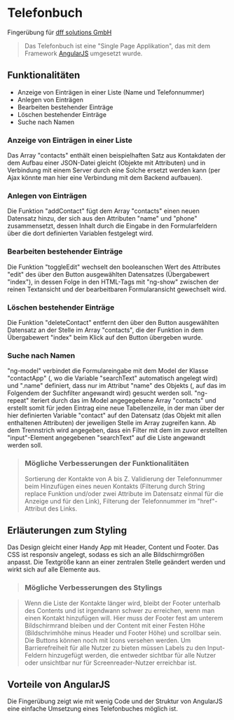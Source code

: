﻿# Telefonbuch
Fingerübung für [dff solutions GmbH](https://dff-solutions.de/)

> Das Telefonbuch ist eine "Single Page Applikation", das mit dem Framework [AngularJS](http://angularjs.org) umgesetzt wurde.

## Funktionalitäten

* Anzeige von Einträgen in einer Liste (Name und Telefonnummer)
* Anlegen von Einträgen
* Bearbeiten bestehender Einträge
* Löschen bestehender Einträge
* Suche nach Namen

### Anzeige von Einträgen in einer Liste

Das Array "contacts" enthält einen beispielhaften Satz aus Kontakdaten der dem Aufbau einer JSON-Datei gleicht (Objekte mit Attributen) und in Verbindung mit einem Server durch eine Solche ersetzt werden kann (per Ajax könnte man hier eine Verbindung mit dem Backend aufbauen).

### Anlegen von Einträgen

Die Funktion "addContact" fügt dem Array "contacts" einen neuen Datensatz hinzu, der sich aus den Attributen "name" und "phone" zusammensetzt, dessen Inhalt durch die Eingabe in den Formularfeldern über die dort definierten Variablen festgelegt wird.

### Bearbeiten bestehender Einträge

Die Funktion "toggleEdit" wechselt den booleanschen Wert des Attributes "edit" des über den Button ausgewählten Datensatzes (Übergabewert "index"), in dessen Folge in den HTML-Tags mit "ng-show" zwischen der reinen Textansicht und der bearbeitbaren Formularansicht gewechselt wird.

### Löschen bestehender Einträge

Die Funktion "deleteContact" entfernt den über den Button ausgewählten Datensatz an der Stelle im Array "contacts", die der Funktion in dem Übergabewert "index" beim Klick auf den Button übergeben wurde.

### Suche nach Namen

"ng-model" verbindet die Formulareingabe mit dem Model der Klasse "contactApp" (, wo die Variable "searchText" automatisch angelegt wird) und ".name" definiert, dass nur im Attribut "name" des Objekts (, auf das im Folgendem der Suchfilter angewandt wird) gesucht werden soll.
"ng-repeat" iteriert durch das im Model angegegebene Array "contacts" und erstellt somit für jeden Eintrag eine neue Tabellenzeile, in der man über der hier definierten Variable "contact" auf den Datensatz (das Objekt mit allen enthaltenen Attributen) der jeweiligen Stelle im Array zugreifen kann. Ab dem Trennstrich wird angegeben, dass ein Filter mit dem im zuvor erstellten "input"-Element angegebenen "searchText" auf die Liste angewandt werden soll.

> ### Mögliche Verbesserungen der Funktionalitäten
>
> Sortierung der Kontakte von A bis Z. Validierung der Telefonnummer beim Hinzufügen eines neuen Kontakts (Filterung durch String replace Funktion und/oder zwei Attribute im Datensatz einmal für die Anzeige und für den Link), Filterung der Telefonnummer im "href"-Attribut des Links.

## Erläuterungen zum Styling

Das Design gleicht einer Handy App mit Header, Content und Footer. Das CSS ist responsiv angelegt, sodass es sich an alle Bildschirmgrößen anpasst. Die Textgröße kann an einer zentralen Stelle geändert werden und wirkt sich auf alle Elemente aus.

> ### Mögliche Verbesserungen des Stylings

> Wenn die Liste der Kontakte länger wird, bleibt der Footer unterhalb des Contents und ist irgendwann schwer zu erreichen, wenn man einen Kontakt hinzufügen will. Hier muss der Footer fest am unterem Bildschirmrand bleiben und der Content mit einer Festen Höhe (Bildschrimhöhe minus Header und Footer Höhe) und scrollbar sein. Die Buttons können noch mit Icons versehen werden. Um Barrierefreiheit für alle Nutzer zu bieten müssen Labels zu den Input-Feldern hinzugefügt werden, die entweder sichtbar für alle Nutzer oder unsichtbar nur für Screenreader-Nutzer erreichbar ist.

## Vorteile von AngularJS

Die Fingerübung zeigt wie mit wenig Code und der Struktur von AngularJS eine einfache Umsetzung eines Telefonbuches möglich ist.

